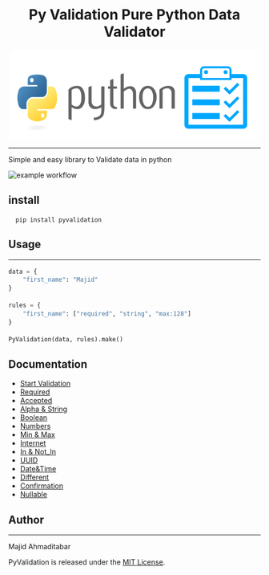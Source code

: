 <div align="center">

# Py Validation Pure Python Data Validator

![Image](./img/PyValidation.png?raw=true "Elixir Validation")

</div>

---
Simple and easy library to Validate data in python

![example workflow](https://github.com/MajAhd/py_validation/actions/workflows/python-package.yml/badge.svg)


## install

```
  pip install pyvalidation
```

## Usage

--- 

```python
data = {
    "first_name": "Majid"
}

rules = { 
    "first_name": ["required", "string", "max:128"] 
}

PyValidation(data, rules).make()
```

## Documentation

- [Start Validation](https://github.com/MajAhd/py_validation/wiki)
- [Required](https://github.com/MajAhd/py_validation/wiki/Required)
- [Accepted](https://github.com/MajAhd/py_validation/wiki/Accepted)
- [Alpha & String](https://github.com/MajAhd/py_validation/wiki/Alpha-and-String)
- [Boolean](https://github.com/MajAhd/py_validation/wiki/Boolean)
- [Numbers](https://github.com/MajAhd/py_validation/wiki/Numbers)
- [Min & Max](https://github.com/MajAhd/py_validation/wiki/Max-&-Min)
- [Internet](https://github.com/MajAhd/py_validation/wiki/Internet-Address-:-email-,-url-,-ip)
- [In & Not_In](https://github.com/MajAhd/py_validation/wiki/in-&-not-in)
- [UUID](https://github.com/MajAhd/py_validation/wiki/uuid)
- [Date&Time](https://github.com/MajAhd/py_validation/wiki/Date-and-Time)
- [Different](https://github.com/MajAhd/py_validation/wiki/Greater-that-&-Less-Than-&-equal-&-Different-Field)
- [Confirmation](https://github.com/MajAhd/py_validation/wiki/Confirmation)
- [Nullable](https://github.com/MajAhd/py_validation/wiki/Nullable)

## Author

***
Majid Ahmaditabar

PyValidation is released under the [MIT License](https://github.com/MajAhd/py_validation/blob/main/LICENSE).